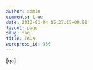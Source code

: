 ```yaml
---
author: admin
comments: true
date: 2013-01-04 15:27:15+00:00
layout: page
slug: faq
title: FAQs
wordpress_id: 356
---
```


[qa]
